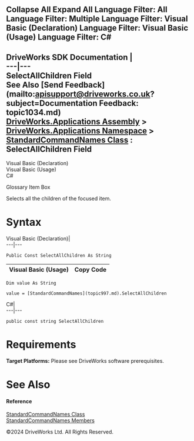        

 Collapse All Expand All  Language Filter: All  Language Filter: Multiple  Language Filter: Visual Basic (Declaration) Language Filter: Visual Basic (Usage) Language Filter: C#  
---  
DriveWorks SDK Documentation  |   
---|---  
SelectAllChildren Field   
See Also [Send Feedback](mailto:apisupport@driveworks.co.uk?subject=Documentation Feedback: topic1034.md)  
[DriveWorks.Applications Assembly](topic13.md) > [DriveWorks.Applications Namespace](topic16.md) > [StandardCommandNames Class](topic997.md) : SelectAllChildren Field  
---  
  
Visual Basic (Declaration)    
Visual Basic (Usage)    
C# 

Glossary Item Box

Selects all the children of the focused item. 

# Syntax

Visual Basic (Declaration)|   
---|---  
      
    
    Public Const SelectAllChildren As String  
  
Visual Basic (Usage)| Copy Code  
---|---  
      
    
    Dim value As String
     
    value = [StandardCommandNames](topic997.md).SelectAllChildren  
  
C#|   
---|---  
      
    
    public const string SelectAllChildren  
  
# Requirements

**Target Platforms:** Please see DriveWorks software prerequisites.

# See Also

#### Reference

[StandardCommandNames Class](topic997.md)   
[StandardCommandNames Members](topic998.md)

©2024 DriveWorks Ltd. All Rights Reserved.
